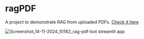 # ragPDF

A project to demonstrate RAG from uploaded PDFs. [Check it here](https://rag-pdf-bot.streamlit.app/)

![Screenshot_14-11-2024_10182_rag-pdf-bot streamlit app](https://github.com/user-attachments/assets/8f0d9747-1940-4c94-b5d0-a25b33f18d6e)
